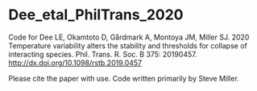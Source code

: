 # Dee_etal_PhilTrans_2020
Code for Dee LE, Okamtoto D, Gårdmark A, Montoya JM, Miller SJ. 2020 Temperature variability alters the stability and thresholds for collapse of interacting species. Phil. Trans. R. Soc. B 375: 20190457. http://dx.doi.org/10.1098/rstb.2019.0457 

Please cite the paper with use. Code written primarily by Steve Miller. 
